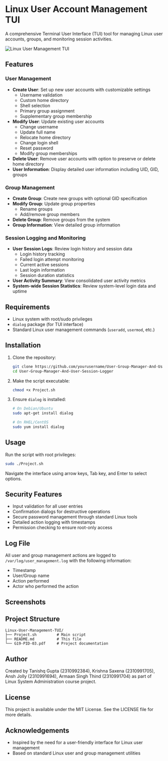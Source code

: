 # Linux User Account Management TUI

A comprehensive Terminal User Interface (TUI) tool for managing Linux user accounts, groups, and monitoring session activities.

![Linux User Management TUI](https://via.placeholder.com/800x450.png?text=Linux+User+Management+TUI)

## Features

### User Management
- **Create User**: Set up new user accounts with customizable settings
  - Username validation
  - Custom home directory
  - Shell selection
  - Primary group assignment
  - Supplementary group membership
- **Modify User**: Update existing user accounts
  - Change username
  - Update full name
  - Relocate home directory
  - Change login shell
  - Reset password
  - Modify group memberships
- **Delete User**: Remove user accounts with option to preserve or delete home directory
- **User Information**: Display detailed user information including UID, GID, groups

### Group Management
- **Create Group**: Create new groups with optional GID specification
- **Modify Group**: Update group properties
  - Rename groups
  - Add/remove group members
- **Delete Group**: Remove groups from the system
- **Group Information**: View detailed group information

### Session Logging and Monitoring
- **User Session Logs**: Review login history and session data
  - Login history tracking
  - Failed login attempt monitoring
  - Current active sessions
  - Last login information
  - Session duration statistics
- **User Activity Summary**: View consolidated user activity metrics
- **System-wide Session Statistics**: Review system-level login data and uptime

## Requirements

- Linux system with root/sudo privileges
- `dialog` package (for TUI interface)
- Standard Linux user management commands (`useradd`, `usermod`, etc.)

## Installation

1. Clone the repository:
   ```bash
   git clone https://github.com/yourusername/User-Group-Manager-And-User-Session-Logger.git/
   cd User-Group-Manager-And-User-Session-Logger
   ```

2. Make the script executable:
   ```bash
   chmod +x Project.sh
   ```

3. Ensure `dialog` is installed:
   ```bash
   # On Debian/Ubuntu
   sudo apt-get install dialog
   
   # On RHEL/CentOS
   sudo yum install dialog
   ```

## Usage

Run the script with root privileges:

```bash
sudo ./Project.sh
```

Navigate the interface using arrow keys, Tab key, and Enter to select options.

## Security Features

- Input validation for all user entries
- Confirmation dialogs for destructive operations
- Secure password management through standard Linux tools
- Detailed action logging with timestamps
- Permission checking to ensure root-only access

## Log File

All user and group management actions are logged to `/var/log/user_management.log` with the following information:
- Timestamp
- User/Group name
- Action performed
- Actor who performed the action

## Screenshots

## Project Structure

```
Linux-User-Management-TUI/
├── Project.sh         # Main script
├── README.md          # This file
└── G19-PID-03.pdf     # Project documentation
```

## Author

Created by Tanishq Gupta (2310992384), Krishna Saxena (2310991705), Ansh Jolly (2310991694), Armaan Singh Thind (2310991704) as part of Linux System Administration course project.

## License

This project is available under the MIT License. See the LICENSE file for more details.

## Acknowledgements

- Inspired by the need for a user-friendly interface for Linux user management
- Based on standard Linux user and group management utilities
